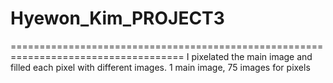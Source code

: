 # Hyewon_Kim_PROJECT3
====================================================================================
 I pixelated the main image and filled each pixel with different images.
 1 main image, 75 images for pixels
